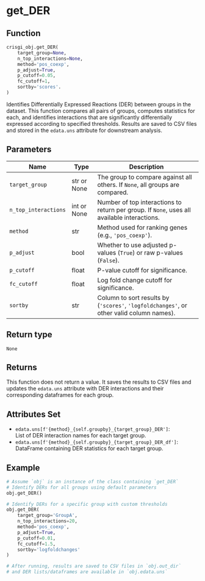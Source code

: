 # get_DER

## Function

```python
crisgi_obj.get_DER(
    target_group=None,
    n_top_interactions=None,
    method='pos_coexp',
    p_adjust=True,
    p_cutoff=0.05,
    fc_cutoff=1,
    sortby='scores'.
)
```

Identifies Differentially Expressed Reactions (DER) between groups in the dataset. This function compares all pairs of groups, computes statistics for each, and identifies interactions that are significantly differentially expressed according to specified thresholds. Results are saved to CSV files and stored in the `edata.uns` attribute for downstream analysis.

## Parameters

| Name               | Type      | Description                                                                                     |
|--------------------|-----------|-------------------------------------------------------------------------------------------------|
| `target_group`     | str or None | The group to compare against all others. If `None`, all groups are compared.                  |
| `n_top_interactions` | int or None | Number of top interactions to return per group. If `None`, uses all available interactions. |
| `method`           | str       | Method used for ranking genes (e.g., `'pos_coexp'`).                                            |
| `p_adjust`         | bool      | Whether to use adjusted p-values (`True`) or raw p-values (`False`).                            |
| `p_cutoff`         | float     | P-value cutoff for significance.                                                                |
| `fc_cutoff`        | float     | Log fold change cutoff for significance.                                                        |
| `sortby`           | str       | Column to sort results by (`'scores'`, `'logfoldchanges'`, or other valid column names).        |

## Return type

`None`

## Returns

This function does not return a value. It saves the results to CSV files and updates the `edata.uns` attribute with DER interactions and their corresponding dataframes for each group.

## Attributes Set

- `edata.uns[f'{method}_{self.groupby}_{target_group}_DER']`:  
  List of DER interaction names for each target group.
- `edata.uns[f'{method}_{self.groupby}_{target_group}_DER_df']`:  
  DataFrame containing DER statistics for each target group.

## Example

```python
# Assume `obj` is an instance of the class containing `get_DER`
# Identify DERs for all groups using default parameters
obj.get_DER()

# Identify DERs for a specific group with custom thresholds
obj.get_DER(
    target_group='GroupA',
    n_top_interactions=20,
    method='pos_coexp',
    p_adjust=True,
    p_cutoff=0.01,
    fc_cutoff=1.5,
    sortby='logfoldchanges'
)

# After running, results are saved to CSV files in `obj.out_dir`
# and DER lists/dataframes are available in `obj.edata.uns`
```
